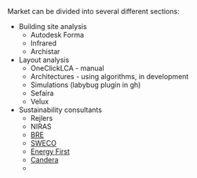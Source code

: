 Market can be divided into several different sections:

- Building site analysis
  - Autodesk Forma
  - Infrared
  - Archistar
- Layout analysis
  - OneClickLCA - manual
  - Architectures - using algorithms, in development
  - Simulations (labybug plugin in gh)
  - Sefaira
  - Velux
- Sustainability consultants
  - Rejlers
  - NIRAS
  - [BRE](https://bregroup.com/contact/)
  - [SWECO](https://marketplace.sweco.se/produkt/arkitektur/dagsljusfaktor-interior-miljo/)
  - [Energy First](https://energyfirst.se/dagsljusberakning/)
  - [Candera](candera.se)
  -

